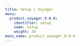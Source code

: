 ```yaml
---
title: Setup | Voyager
menu:
  product_voyager_9.0.0:
    identifier: setup
    name: Setup
    weight: 30
menu_name: product_voyager_9.0.0
---
```


